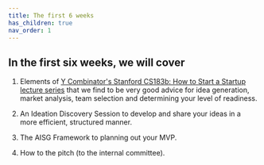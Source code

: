 ```yaml
---
title: The first 6 weeks
has_children: true
nav_order: 1
---
```


## In the first six weeks, we will cover

1. Elements of [Y Combinator's Stanford CS183b: How to Start a Startup lecture series](https://www.youtube.com/playlist?list=PL11qn6zM2Y3bMZdChxEqHKaCaKUjwItGL "Y Combinator's Stanford CS183b: How to Start a Startup lecture series") that we find to be very good advice for idea generation, market analysis, team selection and determining your level of readiness.

2. An Ideation Discovery Session to develop and share your ideas in a more efficient, structured manner.

3. The AISG Framework to planning out your MVP.

4. How to the pitch (to the internal committee).

